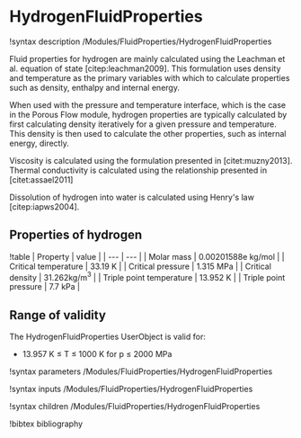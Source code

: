 # HydrogenFluidProperties

!syntax description /Modules/FluidProperties/HydrogenFluidProperties

Fluid properties for hydrogen are mainly calculated using the Leachman et al. equation of state
[citep:leachman2009]. This formulation uses density and temperature as the primary variables with
which to calculate properties such as density, enthalpy and internal energy.

When used with the pressure and temperature interface, which is the case in the Porous Flow module, hydrogen properties are typically calculated by first calculating density iteratively for a given pressure and temperature. This density is then used to calculate the other properties, such as internal energy, directly.

Viscosity is calculated using the formulation presented in [citet:muzny2013]. Thermal conductivity is calculated using the relationship presented in [citet:assael2011]

Dissolution of hydrogen into water is calculated using Henry's law [citep:iapws2004].

## Properties of hydrogen

!table
| Property             | value |
| --- | --- |
| Molar mass           | 0.00201588e kg/mol |
| Critical temperature | 33.19 K       |
| Critical pressure    | 1.315 MPa        |
| Critical density     | 31.262kg/m$^3$ |
| Triple point temperature | 13.952 K |
| Triple point pressure | 7.7 kPa |

## Range of validity

The HydrogenFluidProperties UserObject is valid for:

- 13.957 K $\le$ T $\le$ 1000 K for p $\le$ 2000 MPa

!syntax parameters /Modules/FluidProperties/HydrogenFluidProperties

!syntax inputs /Modules/FluidProperties/HydrogenFluidProperties

!syntax children /Modules/FluidProperties/HydrogenFluidProperties

!bibtex bibliography

